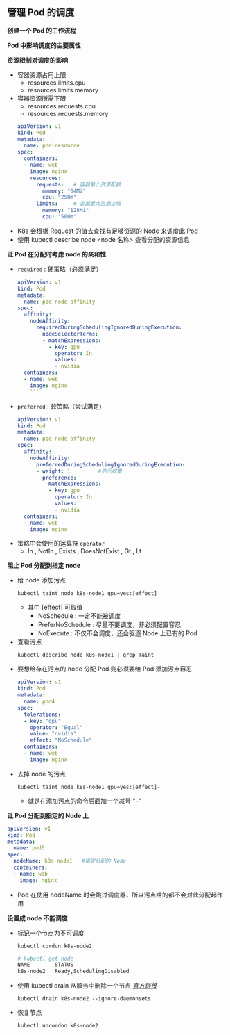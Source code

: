 ## 管理 Pod 的调度

__创建一个 Pod 的工作流程__

__Pod 中影响调度的主要属性__

__资源限制对调度的影响__
- 容器资源占用上限
    - resources.limits.cpu
    - resources.limits.memory
- 容器资源所需下限
    - resources.requests.cpu
    - resources.requests.memory
    ```yaml
    apiVersion: v1
    kind: Pod
    metadata:
      name: pod-resource 
    spec:
      containers:
      - name: web
        image: nginx
        resources:
          requests:   # 容器最小资源配额
            memory: "64Mi"
            cpu: "250m"
          limits:     # 容器最大资源上限
            memory: "128Mi"
            cpu: "500m"
    ```
- K8s 会根据 Request 的值去查找有足够资源的 Node 来调度此 Pod
- 使用 kubectl describe node <node 名称> 查看分配的资源信息

__让 Pod 在分配时考虑 node 的亲和性__
- `required` : 硬策略（必须满足）
    ```yaml
    apiVersion: v1
    kind: Pod
    metadata:
      name: pod-node-affinity
    spec:
      affinity:
        nodeAffinity:
          requiredDuringSchedulingIgnoredDuringExecution:
            nodeSelectorTerms:
            - matchExpressions:
              - key: gpu
                operator: In
                values:
                - nvidia
      containers:
      - name: web
        image: nginx
        ```
- `preferred` : 软策略（尝试满足）
    ```yaml
    apiVersion: v1
    kind: Pod
    metadata:
      name: pod-node-affinity
    spec:
      affinity:
        nodeAffinity:
          preferredDuringSchedulingIgnoredDuringExecution:
          - weight: 1         #表示权重
            preference:
              matchExpressions:
              - key: gpu
                operator: In
                values:
                - nvidia
      containers:
      - name: web
        image: nginx
    ```
- 策略中会使用的运算符 `operator`
    - In , NotIn , Exists , DoesNotExist , Gt , Lt

__阻止 Pod 分配到指定 node__
- 给 node 添加污点
    ```
    kubectl taint node k8s-node1 gpu=yes:[effect]
    ```
    - 其中 [effect] 可取值
        - NoSchedule : 一定不能被调度
        - PreferNoSchedule : 尽量不要调度，非必须配置容忍
        - NoExecute : 不仅不会调度，还会驱逐 Node 上已有的 Pod
- 查看污点
    ```
    kubectl describe node k8s-node1 | grep Taint
    ```
- 要想给存在污点的 node 分配 Pod 则必须要给 Pod 添加污点容忍
    ```yaml
    apiVersion: v1
    kind: Pod
    metadata:
      name: pod4
    spec:
      tolerations:
      - key: "gpu"
        operator: "Equal"
        value: "nvidia"
        effect: "NoSchedule"
      containers:
      - name: web
        image: nginx
    ```
- 去掉 node 的污点
    ```
    kubectl taint node k8s-node1 gpu=yes:[effect]-
    ```
    - 就是在添加污点的命令后面加一个减号 "-"

__让 Pod 分配到指定的 Node 上__
```yaml
apiVersion: v1
kind: Pod
metadata:
  name: pod6
spec:
  nodeName: k8s-node1   #指定分配的 Node
  containers:
  - name: web
    image: nginx
```
- Pod 在使用 nodeName 时会跳过调度器，所以污点啥的都不会对此分配起作用

__设置成 node 不能调度__
- 标记一个节点为不可调度
    ```bash
    kubectl cordon k8s-node2
    ```
    ```bash
    # kubectl get node
    NAME        STATUS
    k8s-node2   Ready,SchedulingDisabled
    ```
- 使用 kubectl drain 从服务中删除一个节点 _[官方链接](https://kubernetes.io/zh/docs/tasks/administer-cluster/safely-drain-node/#use-kubectl-drain-to-remove-a-node-from-service)_
    ```
    kubectl drain k8s-node2 --ignore-daemonsets
    ```
- 恢复节点
    ```
    kubectl uncordon k8s-node2
    ```